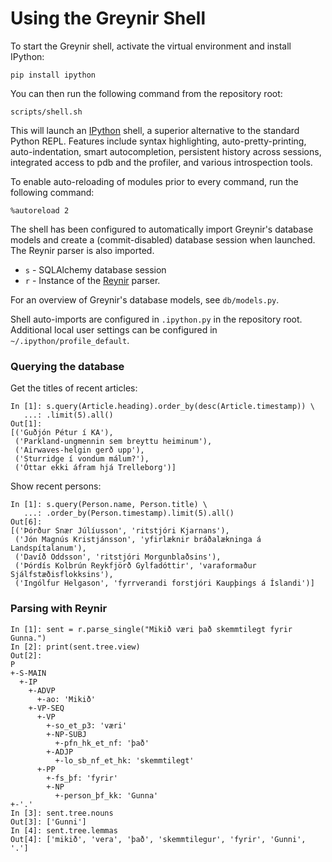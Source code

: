 # Using the Greynir Shell

To start the Greynir shell, activate the virtual environment and install IPython:

```
pip install ipython
```

You can then run the following command from the repository root:

```
scripts/shell.sh 
```

This will launch an [IPython](http://ipython.readthedocs.io) shell, a superior alternative to the standard Python REPL. Features include syntax highlighting, auto-pretty-printing, auto-indentation, smart autocompletion, persistent history across sessions, integrated access to pdb and the profiler, and various introspection tools.

To enable auto-reloading of modules prior to every command, run the following command: 

```
%autoreload 2
```

The shell has been configured to automatically import Greynir's database models and create a (commit-disabled) database session when launched. The Reynir parser is also imported.

* `s` - SQLAlchemy database session
* `r` - Instance of the [Reynir](https://github.com/mideind/ReynirPackage) parser.

For an overview of Greynir's database models, see `db/models.py`.

Shell auto-imports are configured in `.ipython.py` in the repository root. Additional local user settings can be configured in `~/.ipython/profile_default`.

### Querying the database

Get the titles of recent articles:

```
In [1]: s.query(Article.heading).order_by(desc(Article.timestamp)) \
   ...: .limit(5).all()
Out[1]:
[('Guðjón Pétur í KA'),
 ('Parkland-ungmennin sem breyttu heiminum'),
 ('Airwaves-helgin gerð upp'),
 ('Sturridge í vondum málum?'),
 ('Óttar ekki áfram hjá Trelleborg')]
```

Show recent persons:

```
In [1]: s.query(Person.name, Person.title) \
   ...: .order_by(Person.timestamp).limit(5).all()
Out[6]:
[('Þórður Snær Júlíusson', 'ritstjóri Kjarnans'),
 ('Jón Magnús Kristjánsson', 'yfirlæknir bráðalækninga á Landspítalanum'),
 ('Davíð Oddsson', 'ritstjóri Morgunblaðsins'),
 ('Þórdís Kolbrún Reykfjörð Gylfadóttir', 'varaformaður Sjálfstæðisflokksins'),
 ('Ingólfur Helgason', 'fyrrverandi forstjóri Kaupþings á Íslandi')]
```

### Parsing with Reynir

```
In [1]: sent = r.parse_single("Mikið væri það skemmtilegt fyrir Gunna.")
In [2]: print(sent.tree.view)
Out[2]:
P
+-S-MAIN
  +-IP
    +-ADVP
      +-ao: 'Mikið'
    +-VP-SEQ
      +-VP
        +-so_et_p3: 'væri'
        +-NP-SUBJ
          +-pfn_hk_et_nf: 'það'
        +-ADJP
          +-lo_sb_nf_et_hk: 'skemmtilegt'
      +-PP
        +-fs_þf: 'fyrir'
        +-NP
          +-person_þf_kk: 'Gunna'
+-'.'
In [3]: sent.tree.nouns
Out[3]: ['Gunni']
In [4]: sent.tree.lemmas
Out[4]: ['mikið', 'vera', 'það', 'skemmtilegur', 'fyrir', 'Gunni', '.']

```
